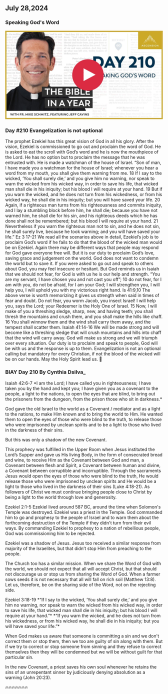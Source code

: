## July 28,2024

### Speaking God's Word

[![Speaking God's Word](https://raw.githubusercontent.com/linusjf/BIAY/main/July/jpgs/Day210.jpg)](https://youtu.be/87uaV3AZwXc "Speaking God's Word")

### Day #210 Evangelization is not optional

The prophet Ezekiel has this great vision of God in all his glory. After the vision, Ezekiel is commissioned to go out and proclaim the word of God. He is asked to eat the scroll with God’s word and he is now the mouthpiece of the Lord. He has no option but to proclaim the message that he was entrusted with. He is made a watchman of the house of Israel.
“Son of man, I have made you a watchman for the house of Israel; whenever you hear a word from my mouth, you shall give them warning from me. 18 If I say to the wicked, ‘You shall surely die,’ and you give him no warning, nor speak to warn the wicked from his wicked way, in order to save his life, that wicked man shall die in his iniquity; but his blood I will require at your hand. 19 But if you warn the wicked, and he does not turn from his wickedness, or from his wicked way, he shall die in his iniquity; but you will have saved your life. 20 Again, if a righteous man turns from his righteousness and commits iniquity, and I lay a stumbling block before him, he shall die; because you have not warned him, he shall die for his sin, and his righteous deeds which he has done shall not be remembered; but his blood I will require at your hand. 21 Nevertheless if you warn the righteous man not to sin, and he does not sin, he shall surely live, because he took warning; and you will have saved your life.” Ez 3 17-21
We read all the scenarios above in detail, Ezekiel’s job is to proclaim God’s word if he fails to do that the blood of the wicked man would be on Ezekiel. Again there may be different ways that people may respond for God gave everyone free will. But it is our duty to proclaim God’s love, saving grace and judgement on the world. God does not want to condemn the world but to save it.
If you were asked to go out and speak to others about God, you may feel insecure or hesitant. But God reminds us in Isaiah that we should not fear, for God is with us he is our help and strength.
“You are my servant, I have chosen you and not cast you off”; 10 do not fear, for I am with you, do not be afraid, for I am your God; I will strengthen you, I will help you, I will uphold you with my victorious right hand. Is 41:9,10
The above verse is worth memorizing it gives us strength when said in times of fear and doubt.
Do not fear, you worm Jacob, you insect Israel! I will help you, says the Lord; your Redeemer is the Holy One of Israel. 15 Now, I will make of you a threshing sledge, sharp, new, and having teeth; you shall thresh the mountains and crush them, and you shall make the hills like chaff. 16 You shall winnow them and the wind shall carry them away, and the tempest shall scatter them. Isaiah 41:14-16
We will be made strong and will become like a threshing sledge that will crush mountains and hills into chaff that the wind will carry away. God will make us strong and we will triumph over every situation. Our duty is to proclaim and speak to people, God will be with us and the response is up to them. Evangelization is not an optional calling but mandatory for every Christian, if not the blood of the wicked will be on our hands.
May the Holy Spirit lead us. 🙏

### BIAY Day 210 By Cynthia Dsilva\_

Isaiah 42:6-7
\*I am the Lord; I have called you in righteousness; I have taken you by the hand and kept you; I have given you as a covenant to the people, a light to the nations, to open the eyes that are blind, to bring out the prisoners from the dungeon, from the prison those who sit in darkness.\*

God gave the old Israel to the world as a Covenant / mediator and as a light to the nations, to make Him known and to bring the world to Him.  He wanted them to open the eyes of those who were blind to the truth, to release those who were imprisoned by unclean spirits and to be a light to those who lived in the darkness of their sins.

But this was only a shadow of the new Covenant.

This prophecy was fulfilled in the Upper Room when Jesus instituted the Lord’s Supper and gave us His living Body, in the form of consecrated bread and wine, to receive Him as the Covenant between God and man, a Covenant between flesh and Spirit, a Covenant between human and divine, a Covenant between corruptible and incorruptible.  Through the sacraments Jesus would open the eyes of those who were blind to the truth, He would release those who were imprisoned by unclean spirits and He would  be a light to those who lived in the darkness of their sins (Luke 4:18-21).
As followers of Christ we must continue bringing people close to Christ by being a light to the world through love and generosity.

Ezekiel 2:1-5
Ezekiel lived around 587 BC, around the time when Solomon's Temple was destroyed. Ezekiel was a priest in the Temple. God commanded him to go and prophesy to the people of Israel and to warn them about the forthcoming destruction of the Temple if they didn't turn from their evil ways.  By commanding Ezekiel to prophesy to a nation of rebellious people, God was commissioning him to be rejected.

Ezekiel was a shadow of Jesus.  Jesus too received a similar response from majority of the Israelites, but that didn’t stop Him from preaching to the people.

The Church too has a similar mission.
When we share the Word of God with the world, we should not expect that all will accept Christ, but that should not discourage us or stop us from sharing the Word of God.
When a farmer sows seeds it is not necessary that all will fall on rich soil (Matthew 13:8).
Let us, therefore, be on the sharing side of the Word, not on the rejecting side.

Ezekiel 3:18-19
\*“If I say to the wicked, ‘You shall surely die,’ and you give him no warning, nor speak to warn the wicked from his wicked way, in order to save his life, that wicked man shall die in his iniquity; but his blood I will require at your hand.”\*
\*“If you warn the wicked, and he does not turn from his wickedness, or from his wicked way, he shall die in his iniquity; but you will have saved your life.”\*

When God makes us aware that someone is committing a sin and we don't correct them or stop them, then we too are guilty of sin along with them.
But if we try to correct or stop someone from sinning and they refuse to correct themselves then they will be condemned but we will be without guilt for that particular sin.

In the new Covenant, a priest saves his own soul whenever he retains the sins of an unrepentant sinner by judiciously denying absolution as a warning (John 20:23).

🔥🔥🔥🔥🔥🔥🔥
